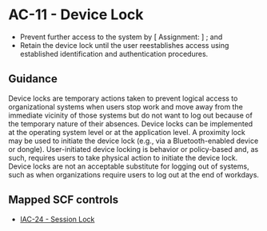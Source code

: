 # AC-11 - Device Lock
- Prevent further access to the system by \[ Assignment:  \] ; and
- Retain the device lock until the user reestablishes access using established identification and authentication procedures.
## Guidance
Device locks are temporary actions taken to prevent logical access to organizational systems when users stop work and move away from the immediate vicinity of those systems but do not want to log out because of the temporary nature of their absences. Device locks can be implemented at the operating system level or at the application level. A proximity lock may be used to initiate the device lock (e.g., via a Bluetooth-enabled device or dongle). User-initiated device locking is behavior or policy-based and, as such, requires users to take physical action to initiate the device lock. Device locks are not an acceptable substitute for logging out of systems, such as when organizations require users to log out at the end of workdays.
## Mapped SCF controls
- [IAC-24 - Session Lock](../scf/iac-24-sessionlock.md)